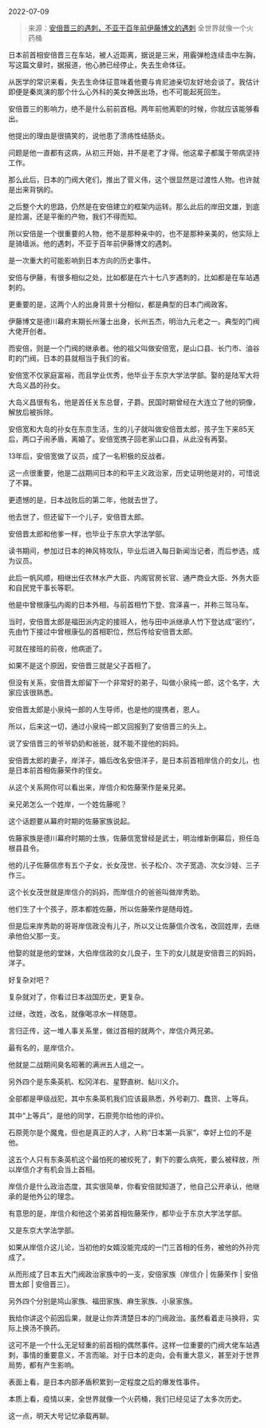 2022-07-09

> 来源：[安倍晋三的遇刺，不亚于百年前伊藤博文的遇刺](http://mp.weixin.qq.com/s?__biz=MzU3NDc5Nzc0NQ==&mid=2247518865&idx=1&sn=c1efbdd0ff2b3eac14961da745f83ec8&chksm=fd2e284fca59a1594e73260b7a1ea4b345271112daab748f3220f748177e3520b308391f14b8&scene=27#wechat_redirect)
> 全世界就像一个火药桶

日本前首相安倍晋三在车站，被人近距离，据说是三米，用霰弹枪连续击中左胸，写这篇文章时，据报道，他心肺已经停止，失去生命体征。

  

从医学的常识来看，失去生命体征意味着他要与肯尼迪亲切友好地会谈了。我估计即便是秦岚演的那个什么心外科的美女神医出场，也不可能起死回生。

  

安倍晋三的影响力，绝不是什么前前首相。两年前他离职的时候，你就应该能够看出。

  

他提出的理由是很搞笑的，说他患了溃疡性结肠炎。

  

问题是他一直都有这病，从初三开始，并不是老了才得。他这辈子都属于带病坚持工作。

  

那么此后，日本的门阀大佬们，推出了菅义伟，这个很显然是过渡性人物。也许就是出来背锅的。

  

之后整个大的思路，仍然是在安倍建立的框架内运转。那么此后的岸田文雄，到底是捡漏，还是平衡的产物，我们不得而知。

  

所以安倍是一个很重要的人物，他不是那种亲中的，也不是那种亲美的，他实际上是骑墙派。他的遇刺，不亚于百年前伊藤博文的遇刺。

  

是一次重大的可能影响到日本方向的历史事件。

  

安倍与伊藤，有很多相似之处，比如都是在六十七八岁遇刺的，比如都是在车站遇刺的。  

  

更重要的是，这两个人的出身背景十分相似，都是典型的日本门阀政客。  

  

伊藤博文是德川幕府末期长州藩士出身，长州五杰，明治九元老之一。典型的门阀大佬开创者。

  

而安倍，则是一个门阀的继承者。他的祖父叫做安倍宽，是山口县、长门市、油谷町的门阀，日本的县就相当于我们的省。

  

安倍宽不仅家庭富裕，而且学业优秀，他毕业于东京大学法学部。娶的是陆军大将大岛义昌的孙女。

  

大岛义昌很有名，他是首任关东总督，子爵。民国时期曾经在大连立了他的铜像，解放后被拆除。

  

安倍宽和大岛的孙女在东京生活，生的儿子就叫做安倍晋太郎，孩子生下来85天后，两口子闹矛盾，离婚了。安倍宽携子回老家山口县，从此没有再娶。

  

13年后，安倍宽做了议员，成了一名积极的反战者。

  

这一点很重要，他是二战期间日本的和平主义政治家，历史证明他是对的，可惜说了不算。

  

更遗憾的是，日本战败后的第二年，他就去世了。

  

他去世了，但还留下一个儿子，安倍晋太郎。

  

安倍晋太郎和他爹一样，也毕业于东京大学法学部。

  

读书期间，参加过日本的神风特攻队，毕业后进入每日新闻当记者，而后参选，成为议员。

  

此后一帆风顺，相继出任农林水产大臣、内阁官房长官、通产商业大臣、外务大臣和自民党干事长等职。

  

他是中曾根康弘内阁的日本外相，与前首相竹下登、宫泽喜一，并称三驾马车。

  

当时，安倍晋太郎是福田派内定的接班人，他与田中派继承人竹下登达成“密约”，先由竹下接过中曾根康弘的首相职位，然后传给安倍晋太郎。

  

可就在接班的前夜，他病逝了。

  

如果不是这个原因，安倍晋三就是父子首相了。

  

但没有关系，安倍晋太郎留下一个非常好的弟子，叫做小泉纯一郎，这个名字，大家应该很熟悉。

  

安倍晋太郎是小泉纯一郎的人生导师，也是他的提携者，恩人。

  

所以，后来这一切，通过小泉纯一郎又回报到了安倍晋三的头上。

  

说了安倍晋三的爷爷奶奶和爸爸，就不能不提他的妈妈。

  

安倍晋太郎的妻子，岸洋子，婚后改名安倍洋子，是日本前首相岸信介的女儿，也是日本前首相佐藤荣作的侄女。

  

从这个关系网你可以看出来，岸信介和佐藤荣作是亲兄弟。

  

亲兄弟怎么一个姓岸，一个姓佐藤呢？

  

这个话题要从幕府时期的佐藤家族说起。

  

佐藤家族是德川幕府时期的士族，佐藤信宽曾经是武士，明治维新倒幕后，担任岛根县县令。

  

他的儿子佐藤信彦有五个子女，长女茂世、长子松介、次子宽造、次女沙娃、三子作三。

  

这个长女茂世就是岸信介的妈妈，而岸信介的爸爸叫做岸秀助。

  

他们生了十个孩子，原本都姓佐藤，所以佐藤荣作是随母姓。

  

但是后来岸秀助的哥哥岸信政没有儿子，所以又让佐藤信介改名，改回姓岸，去继承他伯父那一支。

  

他娶的就是他的堂妹，大伯岸信政的女儿良子，生下的女儿就是安倍晋三的妈妈，洋子。

  

好复杂对吧？

  

复杂就对了，你看过日本战国历史，更复杂。

  

过继，改姓，改名，就像喝凉水一样随意。

  

言归正传，这一堆人事关系里，做过首相的就两个，岸信介两兄弟。

  

最有名的，是岸信介。

  

他就是二战期间臭名昭著的满洲五人组之一。

  

另外四个是东条英机、松冈洋右、星野直树、鲇川义介。

  

全部都是甲级战犯，其中东条英机我们应该最熟悉，外号剃刀、蠢货、上等兵。

  

其中“上等兵”，是他的同学，石原莞尔给他的评价。

  

石原莞尔是个魔鬼，但也是真正的人才，人称“日本第一兵家”，幸好上位的不是他。

  

这五个人只有东条英机这个最怕死的被绞死了，剩下的要么病死，要么被释放，所以岸信介才有机会当上首相。

  

岸信介是什么政治态度，其实很简单，你看安倍就知道了，他自己公开承认，他继承的是他外公的理念。

  

有意思的是，岸信介和他这个弟弟首相佐藤荣作，都毕业于东京大学法学部。

  

又是东京大学法学部。

  

如果从岸信介这儿论，当初他的女婿没能完成的一门三首相的任务，被他的外孙完成了。

  

从而形成了日本五大门阀政治家族中的一支，安倍家族（岸信介 | 佐藤荣作 | 安倍晋太郎 | 安倍晋三）。

  

另外四个分别是鸠山家族、福田家族、麻生家族、小泉家族。

  

我给你讲这个前因后果，就是让你弄清楚日本的门阀政治。虽然看着走马换将，实际上换汤不换药。

  

这可不是一个什么无足轻重的前首相的偶然事件。这样一位重要的门阀大佬车站遇刺，事情的重要意义，不言而喻。对于日本的走向，会有重大意义，甚至对于世界局势，都有产生影响。

  

表面上看，是日本内部矛盾积累到一定程度之后的爆发性事件。  

  

本质上看，疫情以来，全世界就像一个火药桶，我们已经见证了太多次历史。

  

这一点，明天大号记忆承载再聊。

